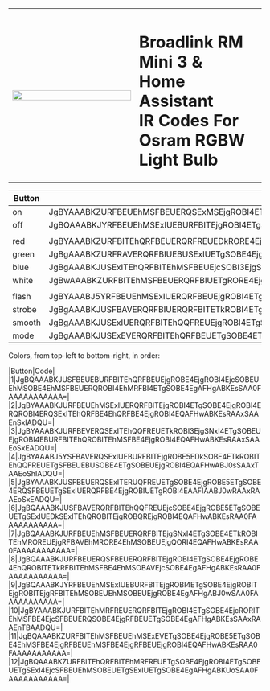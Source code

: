 
<table>
  <tr>
    <td width="49%">
      <img src="https://github.com/yahat/broadlink_mini_homeassistant_ir_codes_osram_rgb_light_bulb/blob/master/osram_rgb_lightbulb.JPG?raw=true" width="100%;">
    </td>
    <td width="49%">
      <h1>
      Broadlink RM Mini 3 &<br>
      Home Assistant<br>
      IR Codes For<br>
      Osram RGBW Light Bulb<br>
      </h1>
    </td>
  </tr>
</table>


|Button|Code|
|--|--|
|on|JgBYAAABKZURFBEUEhMSFBEUERQSExMSEjgROBI4ETgSOBE4EjgROBI4EDkSOBEUEhMRFBEVERQRFBITEhMSOBE4EjgROBI4EQAFHwABKEsRAAxWAAEoSxIADQU=|
|off|JgBQAAABKJYRFBEUEhMSExIUEBURFBITEjgROBI4ETgSOBE4EjgROBIUEDkSNxIUERQRFBITERUROBITEhQQORI4EDkSNxI4EQAFHwABKEsSAA0FAAAAAAAAAAA=|
|||
|red|JgBYAAABKZURFBITEhQRFBEUERQRFREUEDkRORE4EjgROBI4ETgSOBEUEhMSFBE4EhMSFBEUERQSOBE4EjgRFBE4ETkROBI4EQAFIgABKEsRAAxUAAEpShIADQU=|
|green|JgBgAAABKZURFRAVERQRFBIUEBUSExIUETgSOBE4EjgRORE4EjgSNxI4EhMSFBE4EhQRFBITEhQRFBI3EjgSExI4EjgROBI4EQAFIgABKUsRAAxXAAEpSxEADFQAAShLEgANBQAAAAAAAAAA|
|blue|JgBgAAABKJUSExITEhQRFBITEhMSFBEUEjcSOBI3EjgSOBE4EjgROBITETkRFBI4ERQRFBITEhQROBITEjgRFBI4ETgSOBE4EgAFHwABKUoSAAxTAAEoSxIADFIAAShLEgANBQAAAAAAAAAA|
|white|JgBwAAABKZURFBITEhMSFBEUERQRFBIUETgRORE4EjgQORI4ETgSOBE4EjgRFBEUEhMSExIUERQRFBITEjgROBI4EjcSOBI3EQAFIAABKEsRAAxSAAEqSREADFIAASlKEgAMUgABKEsRAAxSAAEnTBEADQUAAAAAAAAAAA==|
|||
|flash|JgBYAAABJ5YRFBEUEhMSExIUERQRFBEUEjgROBI4ETgRORE4EjgROBI4ETgSOBE4ERQSExIUERQRFBITEhMRFRE4EjgROBI3EgAFHwABJ0sSAAxSAAEoShIADQU=|
|strobe|JgBgAAABKJUSFBAVERQRFBIUERQRFBITETkROBI4ETgROBI4ETgSOBI3EjgRFBITETkRFBITEhMRFREUEjcSOBEUEjgROBI4EQAFHwABKEsRAAxSAAEoShIADFIAASdLEgANBQAAAAAAAAAA|
|smooth|JgBgAAABKJUSExIUERQRFBITEhQQFREUEjgROBI4ETgSOBA5EjgROBI4ETgSOBEUETgSFBEUEhMSExIUERQQORITEjgSOBE4EQAFHwABKEsSAAxSAAEnTBEADFIAAShLEgANBQAAAAAAAAAA|
|mode|JgBgAAABKJUSExEVERQRFBITEhQRFBEUETgSOBE4ETkROBI4ETgSOBE4EjgRFBE4EjgRFBITEhQRFBAVEjgQFRAVETgSOBE4EQAFIAABKEoSAAxRAAEpShIADFEAAShLEgANBQAAAAAAAAAA|

Colors, from top-left to bottom-right, in order:


|Button|Code|
|1|JgBQAAABKJUSFBEUEBURFBITEhQRFBEUEjgROBE4EjgROBI4EjcSOBEUEhMSOBE4EhMSFBEUERQROBI4EhMRFBI4ETgSOBE4EgAFHgABKEsSAA0FAAAAAAAAAAA=|
|2|JgBYAAABKJURFBEUEhMSExIUERQRFBITEjgROBI4ETgSOBE4EjgROBI4ERQROBI4ERQSExITEhQRFBE4EhQRFBE4EjgROBI4EQAFHwABKEsRAAxSAAEnSxIADQU=|
|3|JgBYAAABKJURFBEVERQSExITEhQQFREUETkROBI3EjgSNxI4ETgSOBEUEjgROBI4EBURFBITEhQROBITEhMSFBE4EjgROBI4EQAFHwABKEsRAAxSAAEoSxEADQU=|
|4|JgBYAAABJ5YSFBAVERQSExIUEBURFBITEjgROBE5EDkSOBE4ETkROBITEhQQFREUETgSFBEUEBUSOBE4ETgSOBEUEjgROBI4EQAFHwABJ0sSAAxTAAEoShIADQU=|
|5|JgBYAAABKJUSFBEUERQSExITERUQFREUETgSOBE4EjgROBE5ETgSOBE4ERQSFBEUETgSExIUERQRFBE4EjgROBIUETgROBI4EAAFIAABJ0wRAAxRAAEoSxEADQU=|
|6|JgBQAAABKJUSFBAVERQRFBITEhQQFREUEjcSOBE4EjgROBE5ETgSOBEUETgSExIUEDkSExITEhQROBITEjgROBQREjgROBI4EQAFHwABKEsRAA0FAAAAAAAAAAA=|
|7|JgBQAAABKJURFBEUEhMSFBEUERQRFBITEjgSNxI4ETgSOBE4ETkROBITEhMROREUEjgRFBAVEhMRORE4EhMSOBEUEjgQORI4EQAFHwABKEsRAA0FAAAAAAAAAAA=|
|8|JgBQAAABKJURFBEUERQSFBEUERQRFBITEjgROBI4ETgSOBE4EjgROBE4EhQROBITETkRFBITEhMSFBE4EhMSOBAVEjcSOBE4EgAFHgABKEsRAA0FAAAAAAAAAAA=|
|9|JgBQAAABKJYRFBEUEhMSExIUEBURFBITEjgROBI4ETgSOBE4EjgROBITEjgROBITEjgRFBITEhMSOBEUEhMSOBEUEjgROBE4EgAFHgABJ0wSAA0FAAAAAAAAAAA=|
|10|JgBYAAABKJURFBITEhMRFREUERQRFBITEjgROBI4ETgSOBE4EjcRORITEhMSFBE4EjcSFBEUERQSOBE4EjgRFBEUETgSOBE4EgAFHgABKEsSAAxRAAEnTBAADQU=|
|11|JgBQAAABKZURFBITEhMSFBEUEhMSExEVETgSOBE4EjgROBE5ETgSOBE4EhMSFBE4EjgRFBEUEhMSFBE4EjgRFBEUEjgROBI4EQAFHwABKEsRAA0FAAAAAAAAAAA=|
|12|JgBQAAABKZURFBITEhQRFBITEhMRFREUETgSOBE4EjgROBI4ETgSOBEUETgSExI4EjcSFBEUEhMSOBEUETgSExIUETgSOBE4EgAFHgABKUoSAA0FAAAAAAAAAAA=|
